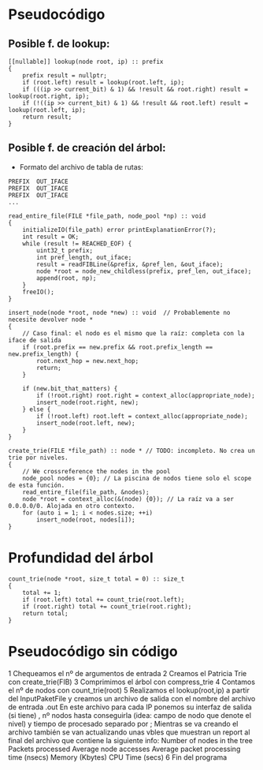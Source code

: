 # Pseudocódigo
## Posible f. de lookup:
```
[[nullable]] lookup(node root, ip) :: prefix
{
    prefix result = nullptr;
    if (root.left) result = lookup(root.left, ip);
    if (((ip >> current_bit) & 1) && !result && root.right) result = lookup(root.right, ip);
    if (!((ip >> current_bit) & 1) && !result && root.left) result = lookup(root.left, ip);
    return result;
}
```

## Posible f. de creación del árbol:
- Formato del archivo de tabla de rutas:
```
PREFIX  OUT_IFACE
PREFIX  OUT_IFACE
PREFIX  OUT_IFACE
...
```

```
read_entire_file(FILE *file_path, node_pool *np) :: void
{
    initializeIO(file_path) error printExplanationError(?);
    int result = OK;
    while (result != REACHED_EOF) {
        uint32_t prefix;
        int pref_length, out_iface;
        result = readFIBLine(&prefix, &pref_len, &out_iface);
        node *root = node_new_childless(prefix, pref_len, out_iface);
        append(root, np);
    }
    freeIO();
}

insert_node(node *root, node *new) :: void  // Probablemente no necesite devolver node *
{
    // Caso final: el nodo es el mismo que la raíz: completa con la iface de salida
    if (root.prefix == new.prefix && root.prefix_length == new.prefix_length) {
        root.next_hop = new.next_hop;
        return;
    }

    if (new.bit_that_matters) {
        if (!root.right) root.right = context_alloc(appropriate_node);
        insert_node(root.right, new);
    } else {
        if (!root.left) root.left = context_alloc(appropriate_node);
        insert_node(root.left, new);
    }
}

create_trie(FILE *file_path) :: node * // TODO: incompleto. No crea un trie por niveles.
{
    // We crossreference the nodes in the pool
    node_pool nodes = {0}; // La piscina de nodos tiene solo el scope de esta función.
    read_entire_file(file_path, &nodes);
    node *root = context_alloc(&(node) {0}); // La raíz va a ser 0.0.0.0/0. Alojada en otro contexto.
    for (auto i = 1; i < nodes.size; ++i)
        insert_node(root, nodes[i]);
}
```

# Profundidad del árbol

```
count_trie(node *root, size_t total = 0) :: size_t
{
    total += 1;
    if (root.left) total += count_trie(root.left);
    if (root.right) total += count_trie(root.right);
    return total;
}
```

# Pseudocódigo sin código 
1 Chequeamos el nº de argumentos de entrada
2 Creamos el Patricia Trie con create_trie(FIB)
3 Comprimimos el árbol con compress_trie
4 Contamos el nº de nodos con count_trie(root)
5 Realizamos el lookup(root,ip) a partir del InputPaketFile y creamos un archivo de salida con el nombre del 
archivo de entrada .out
En este archivo para cada IP ponemos su interfaz de salida (si tiene) , nº nodos hasta conseguirla (idea: campo de nodo que denote el nivel) y tiempo de procesado separado por ;
Mientras se va creando el archivo también se van actualizando unas vbles que muestran un report al final del archivo que contiene la siguiente info:
Number of nodes in the tree 
Packets processed 
Average node accesses
Average packet processing time (nsecs) 
Memory (Kbytes) 
CPU Time (secs) 
6 Fin del programa




